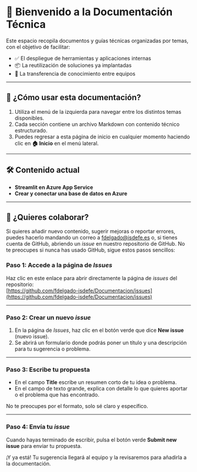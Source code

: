 # 📘 Bienvenido a la Documentación Técnica

Este espacio recopila documentos y guías técnicas organizadas por temas, con el objetivo de facilitar:

- ✅ El despliegue de herramientas y aplicaciones internas
- 📦 La reutilización de soluciones ya implantadas
- 💬 La transferencia de conocimiento entre equipos

---

## 🧭 ¿Cómo usar esta documentación?

1. Utiliza el menú de la izquierda para navegar entre los distintos temas disponibles.
2. Cada sección contiene un archivo Markdown con contenido técnico estructurado.
3. Puedes regresar a esta página de inicio en cualquier momento haciendo clic en **🏠 Inicio** en el menú lateral.

---

## 🛠️ Contenido actual

- **Streamlit en Azure App Service**
- **Crear y conectar una base de datos en Azure**

---

## 🤝 ¿Quieres colaborar?

Si quieres añadir nuevo contenido, sugerir mejoras o reportar errores, puedes hacerlo mandando un correo a [fdelgado@isdefe.es](mailto:fdelgado@isdefe.es) o, si tienes cuenta de GitHub, abriendo un *issue* en nuestro repositorio de GitHub. 
No te preocupes si nunca has usado GitHub, sigue estos pasos sencillos:

### Paso 1: Accede a la página de *Issues*

Haz clic en este enlace para abrir directamente la página de *issues* del repositorio:  
[https://github.com/fdelgado-isdefe/Documentacion/issues](https://github.com/fdelgado-isdefe/Documentacion/issues)

---

### Paso 2: Crear un nuevo *issue*

1. En la página de *Issues*, haz clic en el botón verde que dice **New issue** (nuevo issue).
2. Se abrirá un formulario donde podrás poner un título y una descripción para tu sugerencia o problema.

---

### Paso 3: Escribe tu propuesta

- En el campo **Title** escribe un resumen corto de tu idea o problema.  
- En el campo de texto grande, explica con detalle lo que quieres aportar o el problema que has encontrado.  

No te preocupes por el formato, solo sé claro y específico.

---

### Paso 4: Envía tu *issue*

Cuando hayas terminado de escribir, pulsa el botón verde **Submit new issue** para enviar tu propuesta.  

¡Y ya está! Tu sugerencia llegará al equipo y la revisaremos para añadirla a la documentación.
